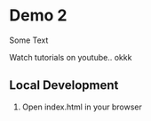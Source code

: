 # Demo 2

Some Text

Watch tutorials on youtube.. okkk

## Local Development

1. Open index.html in your browser